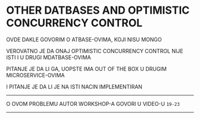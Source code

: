 # OTHER DATBASES AND OPTIMISTIC CONCURRENCY CONTROL

OVDE DAKLE GOVORIM O ATBASE-OVIMA, KOJI NISU MONGO

VEROVATNO JE DA ONAJ OPTIMISTIC CONCURRENCY CONTROL NIJE ISTI I U DRUGI MDATBASE-OVIMA

PITANJE JE DA LI GA, UOPSTE IMA OUT OF THE BOX U DRUGIM MICROSERVICE-OVIMA

I PITANJE JE DA LI JE NA ISTI NACIN IMPLEMENTIRAN

***

O OVOM PROBLEMU AUTOR WORKSHOP-A GOVORI U VIDEO-U `19-23`

***
